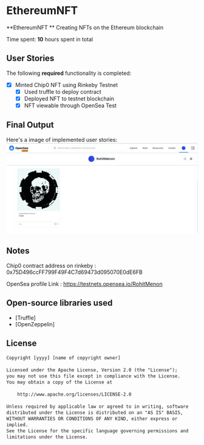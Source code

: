 # EthereumNFT

**EthereumNFT ** Creating NFTs on the Ethereum blockchain

Time spent: **10** hours spent in total

## User Stories

The following **required** functionality is completed:

- [x] Minted Chip0 NFT using Rinkeby Testnet
  - [x] Used truffle to deploy contract
  - [x] Deployed NFT to testnet blockchain
  - [x] NFT viewable through OpenSea Test
  
## Final Output

Here's a image of implemented user stories:
<img src='opensea.PNG' title='OpenSea Testnet' width='' alt='OpenSea Testnet' />

## Notes
Chip0 contract address on rinkeby : 0x75D496ccFF799F49F4C7d69473d095070E0dE6FB

OpenSea profile Link : https://testnets.opensea.io/RohitMenon

## Open-source libraries used

- [Truffle]
- [OpenZeppelin]

## License

    Copyright [yyyy] [name of copyright owner]

    Licensed under the Apache License, Version 2.0 (the "License");
    you may not use this file except in compliance with the License.
    You may obtain a copy of the License at

        http://www.apache.org/licenses/LICENSE-2.0

    Unless required by applicable law or agreed to in writing, software
    distributed under the License is distributed on an "AS IS" BASIS,
    WITHOUT WARRANTIES OR CONDITIONS OF ANY KIND, either express or implied.
    See the License for the specific language governing permissions and
    limitations under the License.
